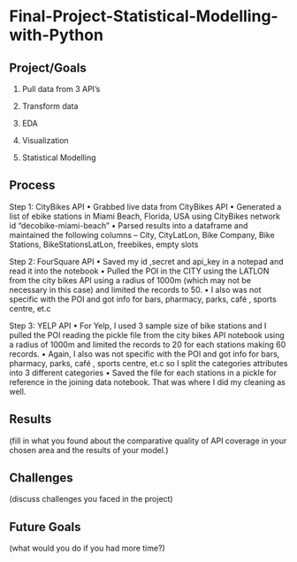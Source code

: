 # Final-Project-Statistical-Modelling-with-Python

## Project/Goals
1. Pull data from 3 API’s

2. Transform data
 
3. EDA
 
4. Visualization
 
5. Statistical Modelling



## Process
Step 1: CityBikes API
•	Grabbed live data from CityBikes API
•	Generated a list of ebike stations in Miami Beach, Florida, USA using CityBikes network id “decobike-miami-beach”
•	Parsed results into a dataframe and maintained the following columns – City, CityLatLon, Bike Company, Bike Stations, BikeStationsLatLon, freebikes, empty slots

Step 2: FourSquare API 
•	Saved my id ,secret and api_key in a notepad and read it into the notebook 
•	Pulled the POI in the CITY using the LATLON from the city bikes API using a radius of 1000m (which may not be necessary in this case) and limited the records to 50.
•	I also was not specific with the POI and got info for bars, pharmacy, parks, café , sports centre, et.c

Step 3: YELP API
•	For Yelp, I used 3 sample size of bike stations and I pulled the POI reading the pickle file from the city bikes API notebook using a radius of 1000m and limited the records to 20 for each stations making 60 records.
•	Again, I also was not specific with the POI and got info for bars, pharmacy, parks, café , sports centre, et.c so I split the categories attributes into 3 different categories 
•	Saved the file for each stations in a pickle for reference in the joining data notebook. That was where I did my cleaning as well.


## Results
(fill in what you found about the comparative quality of API coverage in your chosen area and the results of your model.)

## Challenges 
(discuss challenges you faced in the project)

## Future Goals
(what would you do if you had more time?)
